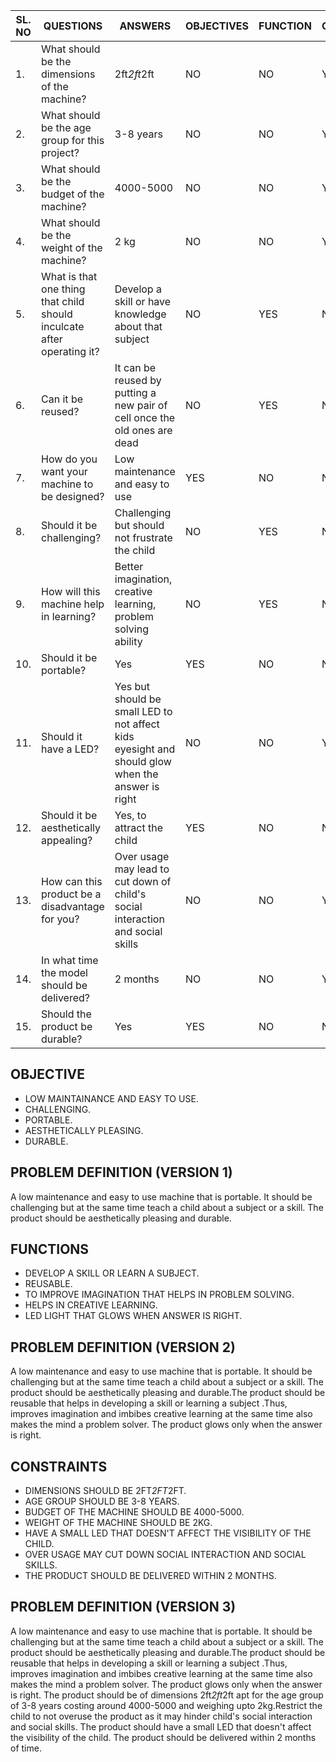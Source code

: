 |SL. NO|QUESTIONS|ANSWERS|OBJECTIVES|FUNCTION|CONSTRAINT|
|------|---------|-------|----------|--------|----------|
|1.|What should be the dimensions of the machine?|2ft*2ft*2ft|NO|NO|YES|
|2.|What should be the age group for this project?|3-8 years|NO|NO|YES|
|3.|What should be the budget of the machine?|4000-5000|NO|NO|YES|
|4.|What should be the weight of the machine?|2 kg|NO|NO|YES|
|5.|What is that one thing that child should inculcate after operating it?|Develop a skill or have knowledge about that subject|NO|YES|NO|
|6.|Can it be reused?|It can be reused by putting a new pair of cell once the old ones are dead|NO|YES|NO|
|7.|How do you want your machine to be designed?|Low maintenance and easy to use|YES|NO|NO|
|8.|Should it be challenging?|Challenging but should not frustrate the child|NO|YES|NO|
|9.|How will this machine help in learning?|Better imagination, creative learning, problem solving ability|NO|YES|NO|
|10.|Should it be portable?|Yes|YES|NO|NO|
|11.|Should it have a LED?|Yes but should be small LED to not affect kids eyesight and should glow when the answer is right|NO|NO|YES|
|12.|Should it be aesthetically appealing?|Yes, to attract the child|YES|NO|NO|
|13.|How can this product be a disadvantage for you?|Over usage may lead to cut down of child's social interaction and social skills|NO|NO|YES|
|14.|In what time the model should be delivered?|2 months |NO|NO|YES|
|15.|Should the product be durable?|Yes|YES|NO|NO|

## **OBJECTIVE**
* LOW MAINTAINANCE AND EASY TO USE.
* CHALLENGING.
* PORTABLE.
* AESTHETICALLY PLEASING.
* DURABLE.


## **PROBLEM DEFINITION (VERSION 1)**
A low maintenance and easy to use machine that is portable. It should be challenging but at the same time teach a child about a subject or a skill. The product should be aesthetically pleasing and durable.

## **FUNCTIONS**
* DEVELOP A SKILL OR LEARN A SUBJECT.
* REUSABLE.
* TO IMPROVE IMAGINATION THAT HELPS IN PROBLEM SOLVING.
* HELPS IN CREATIVE LEARNING.
* LED LIGHT THAT GLOWS WHEN ANSWER IS RIGHT.

## **PROBLEM DEFINITION (VERSION 2)**
A low maintenance and easy to use machine that is portable. It should be challenging but at the same time teach a child about a subject or a skill. The product should be aesthetically pleasing and durable.The product should be reusable that helps in developing a skill or learning a subject .Thus, improves imagination and imbibes creative learning at the same time also makes the mind a problem solver. The product glows only when the answer is right.

## **CONSTRAINTS**
* DIMENSIONS SHOULD BE 2FT*2FT*2FT.
* AGE GROUP SHOULD BE 3-8 YEARS.
* BUDGET OF THE MACHINE SHOULD BE 4000-5000.
* WEIGHT OF THE MACHINE SHOULD BE 2KG.
* HAVE A SMALL LED THAT DOESN'T AFFECT THE VISIBILITY OF THE CHILD.
* OVER USAGE MAY CUT DOWN SOCIAL INTERACTION AND SOCIAL SKILLS.
* THE PRODUCT SHOULD BE DELIVERED WITHIN 2 MONTHS.

## **PROBLEM DEFINITION (VERSION 3)**
A low maintenance and easy to use machine that is portable. It should be challenging but at the same time teach a child about a subject or a skill. The product should be aesthetically pleasing and durable.The product should be reusable that helps in developing a skill or learning a subject .Thus, improves imagination and imbibes creative learning at the same time also makes the mind a problem solver. The product glows only when the answer is right. The product should be of dimensions 2ft*2ft*2ft apt for the age group of 3-8 years costing around 4000-5000 and weighing upto 2kg.Restrict the child to not overuse the product as it may hinder child's social interaction and social skills. The product should have a small LED that doesn't affect the visibility of the child. The product should be delivered within 2 months of time.










